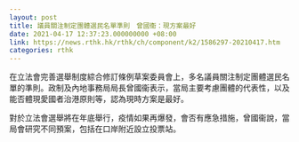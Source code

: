 ```yaml
---
layout: post
title: 議員關注制定團體選民名單準則　曾國衞：現方案最好
date: 2021-04-17 12:37:23.000000000 +08:00
link: https://news.rthk.hk/rthk/ch/component/k2/1586297-20210417.htm
categories: rthk
---
```


在立法會完善選舉制度綜合修訂條例草案委員會上，多名議員關注制定團體選民名單的準則。政制及內地事務局局長曾國衞表示，當局主要考慮團體的代表性，以及能否體現愛國者治港原則等，認為現時方案是最好。

對於立法會選舉將在年底舉行，疫情如果再爆發，會否有應急措施，曾國衞說，當局會研究不同預案，包括在口岸附近設立投票站。

